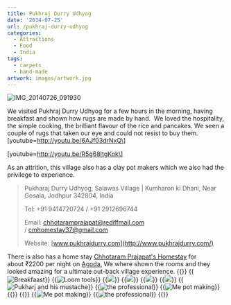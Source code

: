```yaml
---
title: Pukhraj Durry Udhyog
date: '2014-07-25'
url: /pukhraj-durry-udhyog
categories:
  - Attractions
  - Food
  - India
tags:
  - carpets
  - hand-made
artwork: images/artwork.jpg
---
```


![IMG_20140726_091930](images/IMG_20140726_091930-1024x583.jpg)

We visited Pukhraj Durry Udhyog for a few hours in the morning, having breakfast and shown how rugs are made by hand.  We loved the hospitality, the simple cooking, the brilliant flavour of the rice and pancakes. We seen a couple of rugs that taken our eye and could not resist to buy them.  \[youtube=http://youtu.be/6AJf03drNxQ\]

\[youtube=http://youtu.be/R5g68ItgKok\]



As an attrition, this village also has a clay pot makers which we also had the privilege to experience.



> Pukharaj Durry Udhyog, Salawas Village | Kumharon ki Dhani, Near Gosala, Jodhpur 342804, India
> 
> Tel: +91 9414720724 / +91 2912696744
> 
> Email: [chhotaramprajapat@rediffmail.com](mailto:chhotaramprajapat@rediffmail.com) / [cmhomestay37@gmail.com](mailto:cmhomestay37@gmail.com)
> 
> Website: [www.pukhrajdurry.com](http://www.pukhrajdurry.com/)

There is also has a home stay [Chhotaram Prajapat's Homestay](http://www.agoda.com/en-gb/chhotaram-prajapat-s-homestay/hotel/jodhpur-in.html?cid=1649959) for about ₹2200 per night on [Agoda.](http://www.agoda.com/en-gb/chhotaram-prajapat-s-homestay/hotel/jodhpur-in.html?cid=1649959) We where shown the rooms and they looked amazing for a ultimate out-back village experience.
{{<gallery>}}
  {{<img src="images/IMG_3969.jpg" title="Breakfaast">}}
  {{<img src="images/IMG_3971.jpg" title="Loom tools">}}
  {{<img src="images/DSC00447.jpg">}}
  {{<img src="images/IMG_20140726_091930.jpg">}}
  {{<img src="images/IMG_20140726_091918.jpg">}}
  {{<img src="images/IMG_3967.jpg">}}
  {{<img src="images/IMG_3975.jpg" title="Pukharj and his mustache ">}}
  {{<img src="images/IMG_3979.jpg" title="the professional ">}}
  {{<img src="images/Screenshot-2014-08-02-23.07.08.png" title="Me pot making">}}
{{</gallery>}}
{{<gallery>}}
  {{<img src="images/Screenshot-2014-08-02-23.07.08.png" title="Me pot making">}}
  {{<img src="images/IMG_3979.jpg" title="the professional ">}}
{{</gallery>}}
